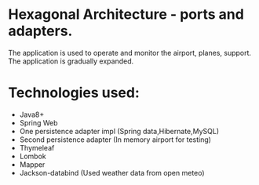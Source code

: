 # Hexagonal Architecture - ports and adapters.

The application is used to operate and monitor the airport, planes, support. The application is gradually expanded.

# Technologies used:
- Java8+
- Spring Web
- One persistence adapter impl (Spring data,Hibernate,MySQL)
- Second persistence adapter (In memory airport for testing)
- Thymeleaf
- Lombok
- Mapper
- Jackson-databind (Used weather data from open meteo)
